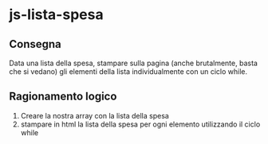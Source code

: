  js-lista-spesa
===

## Consegna
Data una lista della spesa, stampare sulla pagina (anche brutalmente, basta che si vedano) gli elementi della lista individualmente con un ciclo while.

## Ragionamento logico
1. Creare la nostra array con la lista della spesa
2. stampare in html la lista della spesa per ogni elemento utilizzando il ciclo while